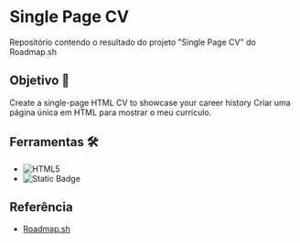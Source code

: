 # Single Page CV
Repositório contendo o resultado do projeto "Single Page CV" do Roadmap.sh

## Objetivo 🎯
Create a single-page HTML CV to showcase your career history
Criar uma página única em HTML para mostrar o meu currículo.
## Ferramentas 🛠️
- ![HTML5](https://img.shields.io/badge/HTML5-E34F26?style=for-the-badge&logo=html5&logoColor=white)
- ![Static Badge](https://img.shields.io/badge/Sublime%20Text%20-%20gray?style=for-the-badge&logo=sublimetext&logoColor=%23FF9800&logoSize=auto)

## Referência
- [Roadmap.sh](https://roadmap.sh/projects/single-page-cv)